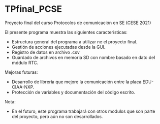 # TPfinal_PCSE
Proyecto final del curso Protocolos de comunicación en SE (CESE 2021)

El presente programa muestra las siguientes caracteristicas:

- Estructura general del programa a utilizar ne el proyecto final.
- Gestión de acciones ejecutadas desde la GUI.
- Registro de datos en archivo .csv
- Guardado de archivos en memoria SD con nombre basado en dato del módulo RTC.

Mejoras futuras:

- Desarrollo de librería que mejore la comunicación entre la placa EDU-CIAA-NXP.
- Protección de variables y documentación del código escrito.

Nota:

- En el futuro, este programa trabajará con otros modulos que son parte del proyecto, pero aún no son desarrollados.
